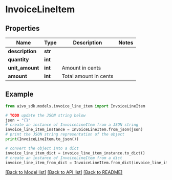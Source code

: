 # InvoiceLineItem


## Properties

Name | Type | Description | Notes
------------ | ------------- | ------------- | -------------
**description** | **str** |  | 
**quantity** | **int** |  | 
**unit_amount** | **int** | Amount in cents | 
**amount** | **int** | Total amount in cents | 

## Example

```python
from aivo_sdk.models.invoice_line_item import InvoiceLineItem

# TODO update the JSON string below
json = "{}"
# create an instance of InvoiceLineItem from a JSON string
invoice_line_item_instance = InvoiceLineItem.from_json(json)
# print the JSON string representation of the object
print(InvoiceLineItem.to_json())

# convert the object into a dict
invoice_line_item_dict = invoice_line_item_instance.to_dict()
# create an instance of InvoiceLineItem from a dict
invoice_line_item_from_dict = InvoiceLineItem.from_dict(invoice_line_item_dict)
```
[[Back to Model list]](../README.md#documentation-for-models) [[Back to API list]](../README.md#documentation-for-api-endpoints) [[Back to README]](../README.md)


